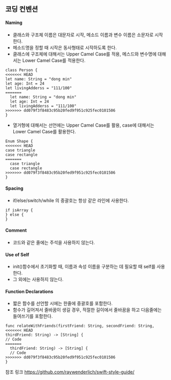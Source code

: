 ## 코딩 컨벤션


#### **Naming**

- 클래스와 구조체 이름은 대문자로 시작, 메소드 이름과 변수 이름은 소문자로 시작한다.
- 메소드명을 정할 때 시작은 동사형태로 시작하도록 한다.
- 클래스에 구조체에 대해서는 Upper Camel Case를 적용, 메스드와 변수명에 대해서는 Lower Camel Case를 적용한다.
```
class Person {
<<<<<<< HEAD
let name: String = "dong min"
let age: Int = 24
let livingAdderss = "111/100"
=======
  let name: String = "dong min"
  let age: Int = 24
  let livingAdderss = "111/100"
>>>>>>> dd079f3f8483c95b20fed9f951c925fec0101506
}
```
- 열거형에 대해서는 선언에는 Upper Camel Case를 활용, case에 대해서는 Lower Camel Case를 활용한다.
```
Enum Shape {
<<<<<<< HEAD
case triangle
case rectangle
=======
  case triangle
  case rectangle
>>>>>>> dd079f3f8483c95b20fed9f951c925fec0101506
}
```


#### **Spacing**

- if/else/switch/while 의 중괄호는 항상 같은 라인에 사용한다.
```
if isArray {
} else {
}
```


#### **Comment**

- 코드와 같은 줄에는 주석을 사용하지 않는다.


#### **Use of Self**

- init()함수에서 초기화할 때, 이름과 속성 이름을 구분하는 데 필요할 때 self를 사용한다.
- 그 외에는 사용하지 않는다.


#### **Function Declarations**

- 짧은 함수를 선언할 시에는 한줄에 중괄호를 포함한다.
- 함수가 길어져서 줄바꿈이 생길 경우, 적절한 길이에서 줄바꿈을 하고 다음줄에는 들여쓰기를 포함한다.
```
func relateWithFriends(firstFriend: String, secondFriend: String, 
<<<<<<< HEAD
thirdFriend: String) -> [String] {
// Code
=======
  thirdFriend: String) -> [String] {
  // Code
>>>>>>> dd079f3f8483c95b20fed9f951c925fec0101506
}
```

참조 링크 https://github.com/raywenderlich/swift-style-guide/

